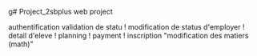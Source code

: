 g# Project_2sbplus
web project

authentification validation de statu !
modification de status d'employer !
detail d'eleve !
planning !
payment !
inscription "modification des matiers (math)"
